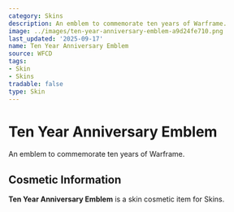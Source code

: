 ```yaml
---
category: Skins
description: An emblem to commemorate ten years of Warframe.
image: ../images/ten-year-anniversary-emblem-a9d24fe710.png
last_updated: '2025-09-17'
name: Ten Year Anniversary Emblem
source: WFCD
tags:
- Skin
- Skins
tradable: false
type: Skin
---
```


# Ten Year Anniversary Emblem

An emblem to commemorate ten years of Warframe.

## Cosmetic Information

**Ten Year Anniversary Emblem** is a skin cosmetic item for Skins.

